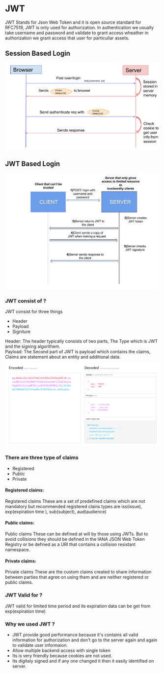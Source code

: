 # JWT #

JWT Stands for Json Web Token and it is open source standard for RFC7519, 
JWT is only used for authorization. 
In authentication we usually take username and password and validate to grant access wheather 
in authorization we grant access that user for particullar assets.

## Session Based Login ##
![Session Based Login](./images/session_based_login.png)
## JWT Based Login ##
![Session Based Login](./images/json_web_token.jpeg)

### JWT consist of ? ###
JWT consist for three things
* Header
* Payload
* Signiture

Header: The header typically consists of two parts, The Type which is JWT and the signing algorithem. <br />
Payload: The Second part of JWT is payload which contains the claims, 
Claims are statement about an entity and additional data. <br />
 
![Session Based Login](./images/JSONWebTokens.png)

### There are three type of claims ###
* Registered
* Public
* Private

#### Registered claims: ####
Registered claims These are a set of predefined claims which are not mandatory but recommended
registered clains types are iss(issue), exp(expiration time ), sub(subject), aud(audience)
#### Public claims: ####
Public claims These can be defined at will by those using JWTs.
But to avoid collisions they should be defined in the IANA JSON Web Token 
Registry or be defined as a URI that contains a collision resistant namespace.
#### Private claims: ####
Private claims These are the custom claims created to share information between parties 
that agree on using them and are neither registered or public claims.

### JWT Valid for ? ###
JWT valid for limited time period and its expiration data can be get from exp(expiration time)

### Why we used JWT ? ###
* JWT provide good performance because it's contains all valid information for authorization and don't go
to the server again and again to validate user informaion.
* Allow multiple backend access with single token
* Its is very friendly because cookies are not used.
* Its digitaly signed and if any one changed it then it easily identified on server.



